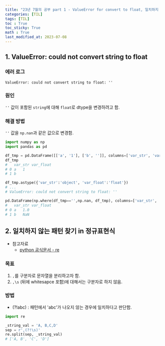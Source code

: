 ```yaml
---
title: "23년 7월의 공부 part 1 - ValueError for convert to float, 일치하지 않는 패턴 찾기"
categories: [TIL]
tags: [TIL]
toc : True
toc_sticky: True
math : True
last_modified_at: 2023-07-08
---
```


## 1. ValueError: could not convert string to float
### 에러 로그
`ValueError: could not convert string to float: ''`

### 원인
`''` 값이 포함된 `string`에 대해 `float`로 dtype을 변경하려고 함.

### 해결 방법
`''` 값을 `np.nan`과 같은 값으로 변경함.

```py
import numpy as np
import pandas as pd

df_tmp = pd.DataFrame([['a', '1'], ['b', '']], columns=['var_str', 'var_float'])
df_tmp
# 	var_str	var_float
# 0	a	1
# 1	b	

df_tmp.astype({'var_str':'object', 'var_float':'float'})
# ...
# ValueError: could not convert string to float: ''

pd.DataFrame(np.where(df_tmp=='',np.nan, df_tmp), columns=['var_str', 'var_float']).astype({'var_str':'object', 'var_float':'float'})
# 	var_str	var_float
# 0	a	1.0
# 1	b	NaN
```

## 2. 일치하지 않는 패턴 찾기 in 정규표현식

* 참고자료
    - [python 공식문서 - re](https://docs.python.org/ko/3/library/re.html)

### 목표
1. `,`를 구분자로 문자열을 분리하고자 함.
2. `,\s` (뒤에 whitesapce 포함)에 대해서는 구분자로 하지 않음.

### 방법
* (?!abc)
: 패턴에서 'abc'가 나오지 않는 경우에 일치하다고 판단함.

```py
import re

_string_val = 'A, B,C,D'
sep = r',(?!\s)'
re.split(sep, _string_val)
# ['A, B', 'C', 'D']
```